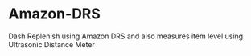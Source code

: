 # Amazon-DRS
Dash Replenish using Amazon DRS and also measures item level using Ultrasonic Distance Meter

